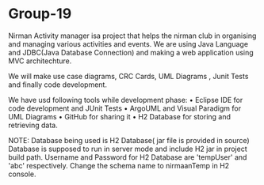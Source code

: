 Group-19
========
Nirman Activity manager isa project that helps the nirman club in organising and managing various activities and events.
We are using Java Language and JDBC(Java Database Connection) and making a web application using MVC architechture.

We will make use case diagrams, CRC Cards, UML Diagrams , Junit Tests and finally code development.

We have usd following tools while development phase:
•	Eclipse IDE for code development and JUnit Tests
•	ArgoUML and Visual Paradigm for UML Diagrams
•	GitHub for sharing it
•	H2 Database for storing and retrieving data.

NOTE:
  Database being used is H2 Database( jar file is provided in source)
  Database is supposed to run in server mode and include H2 jar in project build path.
  Username and Password for H2 Database are 'tempUser' and 'abc' respectively.
  Change the schema name to nirmaanTemp in H2 console.

